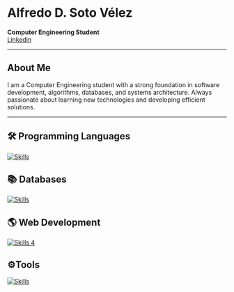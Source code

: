 # Alfredo D. Soto Vélez
**Computer Engineering Student**  
[Linkedin](https://www.linkedin.com/in/alfredo-d-soto-velez/)

---

## About Me
I am a Computer Engineering student with a strong foundation in software development, algorithms, databases, and systems architecture. Always passionate about learning new technologies and developing efficient solutions.

---

## 🛠️ Programming Languages
[![Skills](https://skillicons.dev/icons?i=c,cpp,java,rust,python,javascript,scala)](https://skillicons.dev)

## 📚 Databases
[![Skills](https://skillicons.dev/icons?i=postgres,sqlite,flask,spring,docker)](https://skillicons.dev)

## 🌎 Web Development
[![Skills 4](https://skillicons.dev/icons?i=java,python,react,html,css,javascript,npm)](https://skillicons.dev) 

## ⚙️Tools
[![Skills](https://skillicons.dev/icons?i=cmake,visualstudio,vscode,eclipse,pycharm,docker,heroku,raspberrypi,windows,linux,ubuntu,git,github,powershell,bash,vim)](https://skillicons.dev) 
